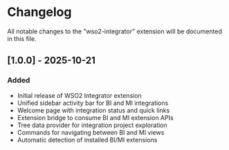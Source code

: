 # Changelog

All notable changes to the "wso2-integrator" extension will be documented in this file.

## [1.0.0] - 2025-10-21

### Added
- Initial release of WSO2 Integrator extension
- Unified sidebar activity bar for BI and MI integrations
- Welcome page with integration status and quick links
- Extension bridge to consume BI and MI extension APIs
- Tree data provider for integration project exploration
- Commands for navigating between BI and MI views
- Automatic detection of installed BI/MI extensions
